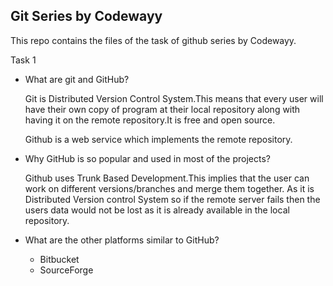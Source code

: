 ## Git Series by Codewayy
This repo contains the files of the task of github series by Codewayy.


Task 1

- What are git and GitHub?

    Git is Distributed Version Control System.This means that every user will have their own copy of program at their local repository       along with having it on the remote repository.It is free and open source.

    Github is a web service which implements the remote repository.



- Why GitHub is so popular and used in most of the projects?

    Github uses Trunk Based Development.This implies that the user can work on different versions/branches and merge them together.
    As it is Distributed Version control System so if the remote server fails then the users data would not be lost as it is already         available in the local repository.




- What are the other platforms similar to GitHub?
   - Bitbucket 
   - SourceForge
